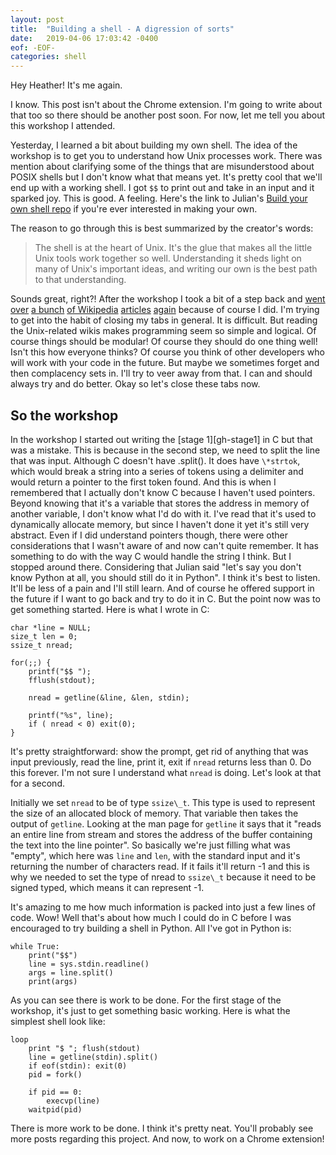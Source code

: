 ```yaml
---
layout: post
title:  "Building a shell - A digression of sorts"
date:   2019-04-06 17:03:42 -0400
eof: -EOF-
categories: shell
---
```


Hey Heather! It's me again.

I know. This post isn't about the Chrome extension. I'm going to write about
that too so there should be another post soon. For now, let me tell you about
this workshop I attended.

Yesterday, I learned a bit about building my own shell. The idea of the workshop
is to get you to understand how Unix processes work. There was mention about
clarifying some of the things that are misunderstood about POSIX shells but I
don't know what that means yet. It's pretty cool that we'll end up with a
working shell. I got `$$` to print out and take in an input and it sparked joy.
This is good. A feeling. Here's the link to Julian's [Build your own shell
repo][gh-build-shell] if you're ever interested in making your own.

The reason to go through this is best summarized by the creator's words: 
> The shell is at the heart of Unix. It's the glue that makes all the little
> Unix tools work together so well. Understanding it sheds light on many of
> Unix's important ideas, and writing our own is the best path to that
> understanding.

Sounds great, right?! After the workshop I took a bit of a step back and
[went][wiki-unix] [over][wiki-unix-philo] [a bunch][wiki-unix-fs] [of
Wikipedia][wiki-shell] [articles][wiki-dennis] [again][wiki-ken] because of
course I did. I'm trying to get into the habit of closing my tabs in general. It
is difficult. But reading the Unix-related wikis makes programming seem so
simple and logical. Of course things should be modular! Of course they should do
one thing well! Isn't this how everyone thinks? Of course you think of other
developers who will work with your code in the future. But maybe we sometimes
forget and then complacency sets in. I'll try to veer away from that. I can and
should always try and do better. Okay so let's close these tabs now.

## So the workshop

In the workshop I started out writing the [stage 1][gh-stage1] in C but that was
a mistake. This is because in the second step, we need to split the line that
was input. Although C doesn't have .split(). It does have `\*strtok`, which
would break a string into a series of tokens using a delimiter and would return
a pointer to the first token found. And this is when I remembered that I
actually don't know C because I haven't used pointers. Beyond knowing that it's
a variable that stores the address in memory of another variable, I don't know
what I'd do with it. I've read that it's used to dynamically allocate memory,
but since I haven't done it yet it's still very abstract. Even if I did
understand pointers though, there were other considerations that I wasn't aware
of and now can't quite remember. It has something to do with the way C would
handle the string I think. But I stopped around there. Considering that Julian
said "let's say you don't know Python at all, you should still do it in Python".
I think it's best to listen. It'll be less of a pain and I'll still learn. And
of course he offered support in the future if I want to go back and try to do it
in C. But the point now was to get something started. Here is what I wrote in C:

```
char *line = NULL;
size_t len = 0;
ssize_t nread;

for(;;) {
	printf("$$ ");
	fflush(stdout);
	
	nread = getline(&line, &len, stdin); 
	
	printf("%s", line);
	if ( nread < 0) exit(0);
}
```

It's pretty straightforward: show the prompt, get rid of anything that was input
previously, read the line, print it, exit if `nread` returns less than 0. Do
this forever. I'm not sure I understand what `nread` is doing. Let's look at
that for a second. 

Initially we set `nread` to be of type `ssize\_t`. This type is used to
represent the size of an allocated block of memory. That variable then takes the
output of `getline`. Looking at the man page for `getline` it says that it
"reads an entire line from stream and stores the address of the buffer
containing the text into the line pointer". So basically we're just filling what
was "empty", which here was `line` and `len`, with the standard input and it's
returning the number of characters read. If it fails it'll return -1 and this is
why we needed to set the type of nread to `ssize\_t` because it need to be
signed typed, which means it can represent -1.

It's amazing to me how much information is packed into just a few lines of code.
Wow! Well that's about how much I could do in C before I was encouraged to try
building a shell in Python. All I've got in Python is:

```
while True:
	print("$$")
	line = sys.stdin.readline()
	args = line.split()
	print(args)
```

As you can see there is work to be done. For the first stage of the workshop,
it's just to get something basic working. Here is what the simplest shell look
like:

```
loop
	print "$ "; flush(stdout)
	line = getline(stdin).split()
	if eof(stdin): exit(0)
	pid = fork()
	
	if pid == 0:
		execvp(line)
	waitpid(pid)
```

There is more work to be done. I think it's pretty neat. You'll probably see
more posts regarding this project. And now, to work on a Chrome extension!


[gh-build-shell]: https://github.com/tokenrove/build-your-own-shell
[wiki-unix]: https://en.wikipedia.org/wiki/Unix
[wiki-unix-philo]: https://en.wikipedia.org/wiki/Unix_philosophy
[wiki-unix-fs]: https://en.wikipedia.org/wiki/Unix_filesystem
[wiki-shell]: https://en.wikipedia.org/wiki/Shell_(computing)
[wiki-dennis]: https://en.wikipedia.org/wiki/Dennis_Ritchie
[wiki-ken]: https://en.wikipedia.org/wiki/Ken_Thompson
